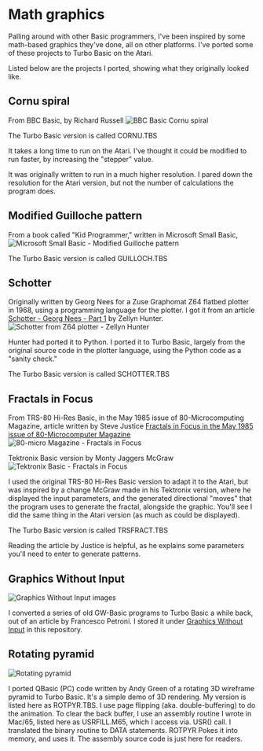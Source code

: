 # Math graphics
Palling around with other Basic programmers, I've been inspired by some math-based graphics they've done, all on other
platforms. I've ported some of these projects to Turbo Basic on the Atari.

Listed below are the projects I ported, showing what they originally looked like.

## Cornu spiral
From BBC Basic, by Richard Russell
![BBC Basic Cornu spiral](https://github.com/user-attachments/assets/745841ad-5c4d-4913-b9ba-fa7695662ed2)

The Turbo Basic version is called CORNU.TBS

It takes a long time to run on the Atari. I've thought it could be modified to run faster, by increasing the "stepper" value.

It was originally written to run in a much higher resolution. I pared down the resolution for the Atari version, but not the
number of calculations the program does.

## Modified Guilloche pattern
From a book called "Kid Programmer," written in Microsoft Small Basic,
![Microsoft Small Basic - Modified Guilloche pattern](https://github.com/user-attachments/assets/093167e9-6124-4e12-b3f8-706b5e5420d6)

The Turbo Basic version is called GUILLOCH.TBS

## Schotter
Originally written by Georg Nees for a Zuse Graphomat Z64 flatbed plotter in 1968, using a programming language for the
plotter. I got it from an article [Schotter - Georg Nees - Part 1](https://zellyn.com/2024/06/schotter-1/) by Zellyn Hunter.
![Schotter from Z64 plotter - Zellyn Hunter](https://github.com/user-attachments/assets/f8f18b14-ad36-409f-a874-41b11baafe9a)

Hunter had ported it to Python. I ported it to Turbo Basic, largely from the original source code in the plotter language,
using the Python code as a "sanity check."

The Turbo Basic version is called SCHOTTER.TBS

## Fractals in Focus
From TRS-80 Hi-Res Basic, in the May 1985 issue of 80-Microcomputing Magazine, article written by Steve Justice
[Fractals in Focus in the May 1985 issue of 80-Microcomputer Magazine](https://archive.org/details/80-microcomputing-magazine-1985-05/page/n59/mode/2up?view=theater)
![80-micro Magazine - Fractals in Focus](https://github.com/user-attachments/assets/39dc02d7-bdc1-4bfe-9166-29e1a9cf6426)

Tektronix Basic version by Monty Jaggers McGraw
![Tektronix Basic - Fractals in Focus](https://github.com/user-attachments/assets/2ac15deb-cee8-4d19-8208-c8ff0fec299d)

I used the original TRS-80 Hi-Res Basic version to adapt it to the Atari, but was inspired by a change McGraw made in his
Tektronix version, where he displayed the input parameters, and the generated directional "moves" that the program uses to
generate the fractal, alongside the graphic. You'll see I did the same thing in the Atari version (as much as could be
displayed).

The Turbo Basic version is called TRSFRACT.TBS

Reading the article by Justice is helpful, as he explains some parameters you'll need to enter to generate patterns.

## Graphics Without Input

![Graphics Without Input images](https://github.com/user-attachments/assets/1b56b136-0b48-4740-9f0a-d26c63a4ef00)

I converted a series of old GW-Basic programs to Turbo Basic a while back, out of an article by Francesco Petroni. I stored
it under [Graphics Without Input](/atari-8-bit-projects/graphics-without-input-mcmicrocomputer/) in this repository.

## Rotating pyramid

![Rotating pyramid](https://github.com/user-attachments/assets/177ae518-a015-4d23-816b-104de260303b)

I ported QBasic (PC) code written by Andy Green of a rotating 3D wireframe pyramid to Turbo Basic. It's a simple demo of 3D
rendering. My version is listed here as ROTPYR.TBS. I use page flipping (aka. double-buffering) to do the animation. To clear
the back buffer, I use an assembly routine I wrote in Mac/65, listed here as USRFILL.M65, which I access via. USR() call. I
translated the binary routine to DATA statements. ROTPYR Pokes it into memory, and uses it. The assembly source code is just
here for readers.
